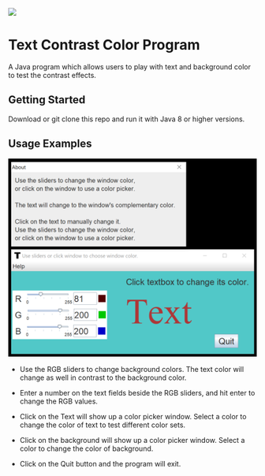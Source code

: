 ![](https://img.shields.io/badge/language-Java%208-brightgreen)

# Text Contrast Color Program

A Java program which allows users to play with text and background color to test the contrast effects.

## Getting Started

Download or git clone this repo and run it with Java 8 or higher versions.

## Usage Examples

![](program_screenshot.PNG)

- Use the RGB sliders to change background colors. The text color will change as well in contrast to the background color.

- Enter a number on the text fields beside the RGB sliders, and hit enter to change the RGB values.

- Click on the Text will show up a color picker window. Select a color to change the color of text to test different color sets.

- Click on the background will show up a color picker window. Select a color to change the color of background.

- Click on the Quit button and the program will exit.
